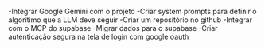 -Integrar Google Gemini com o projeto
-Criar system prompts para definir o algorítimo que a LLM deve seguir
-Criar um repositório no github
-Integrar com o MCP do supabase
-Migrar dados para o supabase
-Criar autenticação segura na tela de login com google oauth

